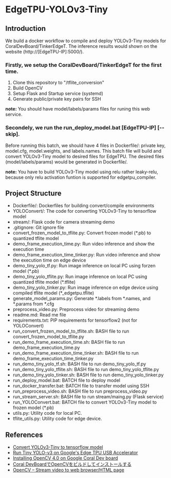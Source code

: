 # EdgeTPU-YOLOv3-Tiny

## Introduction
We build a docker workflow to compile and deploy YOLOv3-Tiny models for CoralDevBoard/TinkerEdgeT.
The inference results would shown on the website (http://\[EdgeTPU-IP\]:5000/).

### Firstly, we setup the CoralDevBoard/TinkerEdgeT for the first time.
1. Clone this repository to "/tflite_conversion"
2. Build OpenCV
3. Setup Flask and Startup service (systemd)
4. Generate public/private key pairs for SSH

**note:** You should have model/labels/params files for runing this web service.

### Secondely, we run the run_deploy_model.bat \[EdgeTPU-IP\] \[--skip\].
Before running this batch, we should have 4 files in Dockerfile/: private key, model.cfg, model.weights, and labels.names.
This batch file will build and convert YOLOv3-Tiny model to desired files for EdgeTPU.
The desired files (model/labels/params) would be generated in Dockerfile/.

**note:** You have to build YOLOv3-Tiny model using relu rather leaky-relu, because only relu activation funtion is supported for edgetpu_compiler.

## Project Structure
- Dockerfile/: Dockerfiles for building convert/compile environments
- YOLOConvert/: The code for converting YOLOv3-Tiny to tensorflow model
- stream/: Flask code for camera streaming demo
- .gitignore: Git ignore file
- convert_frozen_model_to_tflite.py: Convert frozen model (\*.pb) to quantized tflite model
- demo_frame_execution_time.py: Run video inference and show the execution time
- demo_frame_execution_time_tinker.py: Run video inference and show the execution time on edge device
- demo_tiny_yolo_tf.py: Run image inference on local PC using forzen model (\*.pb)
- demo_tiny_yolo_tflite.py: Run image inference on local PC using quantized tflite model (\*.tflite)
- demo_tiny_yolo_tinker.py: Run image inference on edge device using compiled tflite model (\*_edgetpu.tflite)
- generate_model_params.py: Generate \*.labels from \*.names, and \*.params from \*.cfg
- preprocess_video.py: Preprocess video for streaming demo
- readme.md: Read me file
- requirements.txt: PIP requirements for tensorflow2 (not for YOLOConvert)
- run_convert_frozen_model_to_tflite.sh: BASH file to run convert_frozen_model_to_tflite.py
- run_demo_frame_execution_time.sh: BASH file to run demo_frame_execution_time.py
- run_demo_frame_execution_time_tinker.sh: BASH file to run demo_frame_execution_time_tinker.py
- run_demo_tiny_yolo_tf.sh: BASH file to run demo_tiny_yolo_tf.py
- run_demo_tiny_yolo_tflite.sh: BASH file to run demo_tiny_yolo_tflite.py
- run_demo_tiny_yolo_tinker.sh: BASH file to run demo_tiny_yolo_tinker.py
- run_deploy_model.bat: BATCH file to deploy model
- run_docker_transfer.bat: BATCH file to transfer model using SSH
- run_preprocess_video.sh: BASH file to run preprocess_video.py
- run_stream_server.sh: BASH file to run stream/maing.py (Flask service)
- run_YOLOConvert.bat: BATCH file to convert YOLOv3-Tiny model to frozen model (\*.pb)
- utils.py: Utility code for local PC.
- tflite_utils.py: Utility code for edge device.

## References
- [Convert YOLOv3-Tiny to tensorflow model](https://github.com/mystic123/tensorflow-yolo-v3)
- [Run Tiny YOLO-v3 on Google's Edge TPU USB Accelerator](https://github.com/guichristmann/edge-tpu-tiny-yolo)
- [Installing OpenCV 4.0 on Google Coral Dev board](https://medium.com/@balaji_85683/installing-opencv-4-0-on-google-coral-dev-board-5c3a69d7f52f)
- [Coral DevBoardでOpenCVをビルドしてインストールする](https://qiita.com/rhene/items/4419ef08b85e697fe8c0)
- [OpenCV – Stream video to web browser/HTML page](https://www.pyimagesearch.com/2019/09/02/opencv-stream-video-to-web-browser-html-page/)